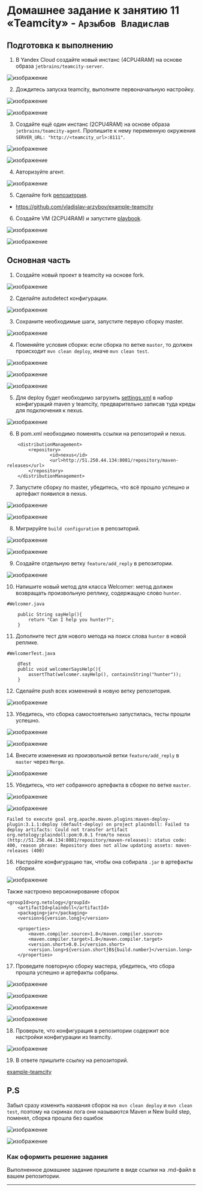 # Домашнее задание к занятию 11 «Teamcity» - `Арзыбов Владислав`

## Подготовка к выполнению

1. В Yandex Cloud создайте новый инстанс (4CPU4RAM) на основе образа `jetbrains/teamcity-server`.

![изображение](https://github.com/user-attachments/assets/5d3a7730-810e-43a2-b407-4fd88935c718)

2. Дождитесь запуска teamcity, выполните первоначальную настройку.

![изображение](https://github.com/user-attachments/assets/d6cd7544-7d2c-46aa-a15d-6e55b976a59f)

![изображение](https://github.com/user-attachments/assets/811f5dc1-63eb-4b27-95d6-55c6820a711c)

3. Создайте ещё один инстанс (2CPU4RAM) на основе образа `jetbrains/teamcity-agent`. Пропишите к нему переменную окружения `SERVER_URL: "http://<teamcity_url>:8111"`.

![изображение](https://github.com/user-attachments/assets/38703ad6-4772-4e32-bb6c-d46f6eea67d1)

![изображение](https://github.com/user-attachments/assets/1da5f81a-9ebe-413d-9fd6-41d5d6e2fb02)

4. Авторизуйте агент.

![изображение](https://github.com/user-attachments/assets/c22eec2f-0396-4dac-88ba-feb1a9a73004)

5. Сделайте fork [репозитория](https://github.com/aragastmatb/example-teamcity).

- https://github.com/vladislav-arzybov/example-teamcity

6. Создайте VM (2CPU4RAM) и запустите [playbook](./infrastructure).

![изображение](https://github.com/user-attachments/assets/ce03e1d5-d99d-41dd-bfc4-161bd6ab765a)

![изображение](https://github.com/user-attachments/assets/aa92f9dc-9123-40d4-8723-7aad624b5bd2)


## Основная часть

1. Создайте новый проект в teamcity на основе fork.

![изображение](https://github.com/user-attachments/assets/8cff7428-f9a1-4e4d-802c-0d4304c70728)

2. Сделайте autodetect конфигурации.

![изображение](https://github.com/user-attachments/assets/acc6269d-d152-4cd5-9789-6635b2a59df2)

3. Сохраните необходимые шаги, запустите первую сборку master.

![изображение](https://github.com/user-attachments/assets/71ac7930-ae93-4741-95f1-cc47606e72af)

4. Поменяйте условия сборки: если сборка по ветке `master`, то должен происходит `mvn clean deploy`, иначе `mvn clean test`.

![изображение](https://github.com/user-attachments/assets/23035e3d-87f8-4ea3-af95-cfe5b74a9f15)

![изображение](https://github.com/user-attachments/assets/f4bdcb1a-7fc1-40d3-b507-8dfd978e2df5)

![изображение](https://github.com/user-attachments/assets/80536f99-4b18-41eb-8b46-3219313e016c)

5. Для deploy будет необходимо загрузить [settings.xml](./teamcity/settings.xml) в набор конфигураций maven у teamcity, предварительно записав туда креды для подключения к nexus.

![изображение](https://github.com/user-attachments/assets/328da5ce-c42d-4501-a7a0-b00d169e2dfc)

6. В pom.xml необходимо поменять ссылки на репозиторий и nexus.

```
	<distributionManagement>
		<repository>
				<id>nexus</id>
				<url>http://51.250.44.134:8081/repository/maven-releases</url>
		</repository>
	</distributionManagement>
```

7. Запустите сборку по master, убедитесь, что всё прошло успешно и артефакт появился в nexus.

![изображение](https://github.com/user-attachments/assets/109894d0-07c4-495b-99d2-ad45ccf56b2c)

![изображение](https://github.com/user-attachments/assets/25781e97-3e6e-4ee2-8d70-a2a10f812a50)

8. Мигрируйте `build configuration` в репозиторий.

![изображение](https://github.com/user-attachments/assets/e05c218d-85db-4e24-a5c2-574370b8b28c)

![изображение](https://github.com/user-attachments/assets/7036465c-351a-437e-ae7c-193b1afa8cb2)

9. Создайте отдельную ветку `feature/add_reply` в репозитории.

![изображение](https://github.com/user-attachments/assets/b1b3088d-4284-4075-9f56-71e83c64ce59)

10. Напишите новый метод для класса Welcomer: метод должен возвращать произвольную реплику, содержащую слово `hunter`.

```
#Welcomer.java

	public String sayHelp(){
		return "Can I help you hunter?";
	}
```

11. Дополните тест для нового метода на поиск слова `hunter` в новой реплике.

```
#WelcomerTest.java

	@Test
	public void welcomerSaysHelp(){
		assertThat(welcomer.sayHelp(), containsString("hunter"));
	}
```

12. Сделайте push всех изменений в новую ветку репозитория.

![изображение](https://github.com/user-attachments/assets/32620c2b-abdc-4816-a3c6-991e96ae809a)

13. Убедитесь, что сборка самостоятельно запустилась, тесты прошли успешно.

![изображение](https://github.com/user-attachments/assets/5658c4d6-f74b-4fac-b91f-6dfaaa6e2abe)

![изображение](https://github.com/user-attachments/assets/f2497b5b-6b42-4bf1-b829-84eb8bd2623b)

14. Внесите изменения из произвольной ветки `feature/add_reply` в `master` через `Merge`.

![изображение](https://github.com/user-attachments/assets/410a8f3f-9ede-490e-9f38-4c069dee816b)

15. Убедитесь, что нет собранного артефакта в сборке по ветке `master`.

![изображение](https://github.com/user-attachments/assets/2686d93a-4336-42da-a401-7daf6d0b5d73)

![изображение](https://github.com/user-attachments/assets/ddc95967-5825-46d6-b724-ea788ada1100)

```
Failed to execute goal org.apache.maven.plugins:maven-deploy-plugin:3.1.1:deploy (default-deploy) on project plaindoll: Failed to deploy artifacts: Could not transfer artifact org.netology:plaindoll:pom:0.0.1 from/to nexus (http://51.250.44.134:8081/repository/maven-releases): status code: 400, reason phrase: Repository does not allow updating assets: maven-releases (400)
```

16. Настройте конфигурацию так, чтобы она собирала `.jar` в артефакты сборки.

![изображение](https://github.com/user-attachments/assets/f3501e27-2d79-4aec-86a8-fdfe150a767d)

Также настроено версионирование сборок

```
<groupId>org.netology</groupId>
	<artifactId>plaindoll</artifactId>
	<packaging>jar</packaging>
	<version>${version.long}</version>

	<properties>
		<maven.compiler.source>1.8</maven.compiler.source>
		<maven.compiler.target>1.8</maven.compiler.target>
		<version.short>0.0.1</version.short>
		<version.long>${version.short}B${build.number}</version.long>
	</properties>
```

17. Проведите повторную сборку мастера, убедитесь, что сбора прошла успешно и артефакты собраны.

![изображение](https://github.com/user-attachments/assets/4a0a4153-1adb-4270-8a84-5c2ff0301605)

![изображение](https://github.com/user-attachments/assets/d85bae7f-b0e5-4922-ad09-9909c25fcfe7)

![изображение](https://github.com/user-attachments/assets/4fa6bb83-d5e9-4783-8baa-44f2370e9f92)

![изображение](https://github.com/user-attachments/assets/ec4a3368-42d7-447a-99da-a00e7cc6460d)

18. Проверьте, что конфигурация в репозитории содержит все настройки конфигурации из teamcity.

![изображение](https://github.com/user-attachments/assets/277613f4-5dcc-4b9a-9836-2d8a2d0f08f7)

19. В ответе пришлите ссылку на репозиторий.

[example-teamcity](https://github.com/vladislav-arzybov/example-teamcity.git)


P.S 
---

Забыл сразу изменить названия сборок на  `mvn clean deploy` и `mvn clean test`, поэтому на скринах лога они называются Maven и New build step, поменял, сборка прошла без ошибок

![изображение](https://github.com/user-attachments/assets/15b3bb4b-ecfa-4d0c-af07-675c463326f4)

![изображение](https://github.com/user-attachments/assets/d86f6ae5-72e3-43fe-9d00-d2ccd7c90cdb)




### Как оформить решение задания

Выполненное домашнее задание пришлите в виде ссылки на .md-файл в вашем репозитории.

---
